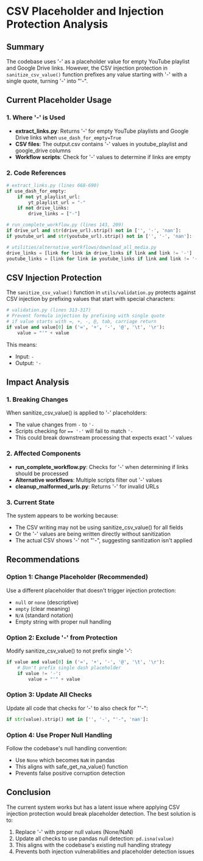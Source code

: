 # CSV Placeholder and Injection Protection Analysis

## Summary

The codebase uses '-' as a placeholder value for empty YouTube playlist and Google Drive links. However, the CSV injection protection in `sanitize_csv_value()` function prefixes any value starting with '-' with a single quote, turning '-' into "'-".

## Current Placeholder Usage

### 1. Where '-' is Used
- **extract_links.py**: Returns '-' for empty YouTube playlists and Google Drive links when `use_dash_for_empty=True`
- **CSV files**: The output.csv contains '-' values in youtube_playlist and google_drive columns
- **Workflow scripts**: Check for '-' values to determine if links are empty

### 2. Code References
```python
# extract_links.py (lines 668-690)
if use_dash_for_empty:
    if not yt_playlist_url:
        yt_playlist_url = "-"
    if not drive_links:
        drive_links = ["-"]
```

```python
# run_complete_workflow.py (lines 143, 209)
if drive_url and str(drive_url).strip() not in ['', '-', 'nan']:
if youtube_url and str(youtube_url).strip() not in ['', '-', 'nan']:
```

```python
# utilities/alternative_workflows/download_all_media.py
drive_links = [link for link in drive_links if link and link != '-']
youtube_links = [link for link in youtube_links if link and link != '-']
```

## CSV Injection Protection

The `sanitize_csv_value()` function in `utils/validation.py` protects against CSV injection by prefixing values that start with special characters:

```python
# validation.py (lines 313-317)
# Prevent formula injection by prefixing with single quote
# if value starts with =, +, -, @, tab, carriage return
if value and value[0] in ('=', '+', '-', '@', '\t', '\r'):
    value = "'" + value
```

This means:
- Input: `-`
- Output: `'-`

## Impact Analysis

### 1. Breaking Changes
When sanitize_csv_value() is applied to '-' placeholders:
- The value changes from `-` to `'-`
- Scripts checking for `== '-'` will fail to match `'-`
- This could break downstream processing that expects exact '-' values

### 2. Affected Components
- **run_complete_workflow.py**: Checks for '-' when determining if links should be processed
- **Alternative workflows**: Multiple scripts filter out '-' values
- **cleanup_malformed_urls.py**: Returns '-' for invalid URLs

### 3. Current State
The system appears to be working because:
- The CSV writing may not be using sanitize_csv_value() for all fields
- Or the '-' values are being written directly without sanitization
- The actual CSV shows '-' not "'-", suggesting sanitization isn't applied

## Recommendations

### Option 1: Change Placeholder (Recommended)
Use a different placeholder that doesn't trigger injection protection:
- `null` or `none` (descriptive)
- `empty` (clear meaning)
- `N/A` (standard notation)
- Empty string with proper null handling

### Option 2: Exclude '-' from Protection
Modify sanitize_csv_value() to not prefix single '-':
```python
if value and value[0] in ('=', '+', '-', '@', '\t', '\r'):
    # Don't prefix single dash placeholder
    if value != '-':
        value = "'" + value
```

### Option 3: Update All Checks
Update all code that checks for '-' to also check for "'-":
```python
if str(value).strip() not in ['', '-', "'-", 'nan']:
```

### Option 4: Use Proper Null Handling
Follow the codebase's null handling convention:
- Use `None` which becomes `NaN` in pandas
- This aligns with safe_get_na_value() function
- Prevents false positive corruption detection

## Conclusion

The current system works but has a latent issue where applying CSV injection protection would break placeholder detection. The best solution is to:

1. Replace '-' with proper null values (None/NaN)
2. Update all checks to use pandas null detection: `pd.isna(value)`
3. This aligns with the codebase's existing null handling strategy
4. Prevents both injection vulnerabilities and placeholder detection issues